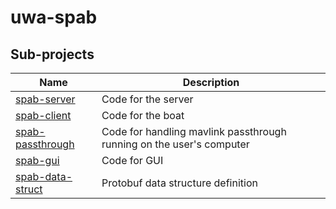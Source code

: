 # uwa-spab

## Sub-projects
| Name | Description |
| - | - |
| [spab-server](https://github.com/aa15032261/uwa-spab/tree/main/spab-server)           | Code for the server |
| [spab-client](https://github.com/aa15032261/uwa-spab/tree/main/spab-client)           | Code for the boat   |
| [spab-passthrough](https://github.com/aa15032261/uwa-spab/tree/main/spab-passthrough) | Code for handling mavlink passthrough running on the user's computer |
| [spab-gui](https://github.com/aa15032261/uwa-spab/tree/main/spab-gui)                 | Code for GUI |
| [spab-data-struct](https://github.com/aa15032261/uwa-spab/tree/main/spab-data-struct) | Protobuf data structure definition |
